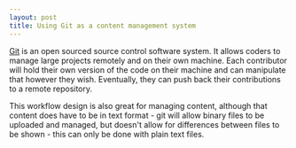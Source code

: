 ```yaml
---
layout: post
title: Using Git as a content management system
---
```

[Git](https://git-scm.com/) is an open sourced source control software system. It allows coders to manage large projects remotely and on their own machine. Each contributor will hold their own version of the code on their machine and can manipulate that however they wish. Eventually, they can push back their contributions to a remote repository.

This workflow design is also great for managing content, although that content does have to be in text format - git will allow binary files to be uploaded and managed, but doesn't allow for differences between files to be shown - this can only be done with plain text files.


